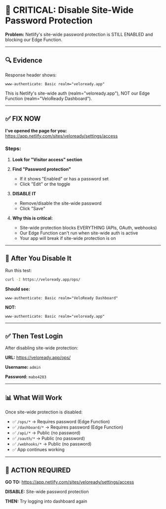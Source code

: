 # 🚨 CRITICAL: Disable Site-Wide Password Protection

**Problem:** Netlify's site-wide password protection is STILL ENABLED and blocking our Edge Function.

---

## 🔍 **Evidence**

Response header shows:
```
www-authenticate: Basic realm="veloready.app"
```

This is Netlify's site-wide auth (realm="veloready.app"), NOT our Edge Function (realm="VeloReady Dashboard").

---

## ✅ **FIX NOW**

**I've opened the page for you:** https://app.netlify.com/sites/veloready/settings/access

### **Steps:**

1. **Look for "Visitor access" section**

2. **Find "Password protection"**
   - If it shows "Enabled" or has a password set
   - Click "Edit" or the toggle

3. **DISABLE IT**
   - Remove/disable the site-wide password
   - Click "Save"

4. **Why this is critical:**
   - Site-wide protection blocks EVERYTHING (APIs, OAuth, webhooks)
   - Our Edge Function can't run when site-wide auth is active
   - Your app will break if site-wide protection is on

---

## 🧪 **After You Disable It**

Run this test:
```bash
curl -I https://veloready.app/ops/
```

**Should see:**
```
www-authenticate: Basic realm="VeloReady Dashboard"
```

**NOT:**
```
www-authenticate: Basic realm="veloready.app"
```

---

## ✅ **Then Test Login**

After disabling site-wide protection:

**URL:** https://veloready.app/ops/

**Username:** `admin`

**Password:** `mabo4283`

---

## 📊 **What Will Work**

Once site-wide protection is disabled:

- ✅ `/ops/*` → Requires password (Edge Function)
- ✅ `/dashboard/*` → Requires password (Edge Function)
- ✅ `/api/*` → Public (no password)
- ✅ `/oauth/*` → Public (no password)
- ✅ `/webhooks/*` → Public (no password)
- ✅ App continues working

---

## 🚨 **ACTION REQUIRED**

**GO TO:** https://app.netlify.com/sites/veloready/settings/access

**DISABLE:** Site-wide password protection

**THEN:** Try logging into dashboard again
